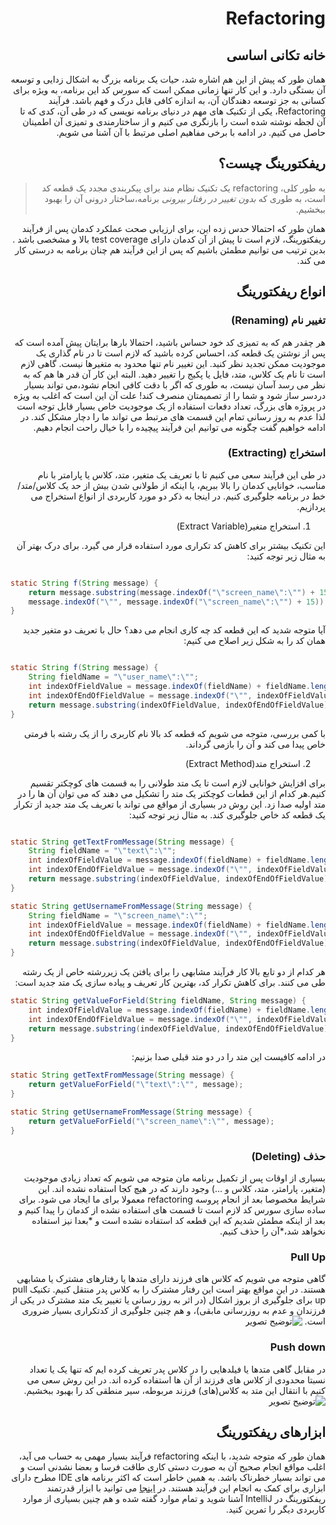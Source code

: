 <div dir="rtl">

# Refactoring

## خانه تکانی اساسی

همان طور که پیش از این هم اشاره شد، حیات یک برنامه بزرگ به اشکال زدایی و توسعه آن بستگی دارد. و این کار تنها زمانی ممکن است که سورس کد این برنامه، به ویژه برای کسانی به جز توسعه دهندگان آن، به اندازه کافی قابل درک و فهم باشد. 
فرآیند Refactoring، یکی از تکنیک های مهم در دنیای برنامه نویسی که در طی آن، کدی که تا آن لجظه نوشته شده است را بازنگری می کنیم و  از ساختارمندی و تمیزی آن اطمینان حاصل می کنیم. در ادامه با برخی مفاهیم اصلی مرتبط با آن آشنا می شویم.

## ریفکتورینگ چیست؟

> به طور کلی، refactoring یک تکنیک نظام مند برای پیکربندی مجدد  یک قطعه کد است، به طوری که *بدون تغییر در رفتار بیرونی* برنامه،ساختار درونی آن را بهبود ببخشیم.

همان طور که احتمالا حدس زده این، برای ارزیابی صحت عملکرد کدمان پس از  فرآیند ریفکتورینگ، لازم است تا پیش از آن کدمان دارای test coverage بالا و مشخصی باشد . بدین ترتیب می توانیم مطمئن باشیم که پس از این فرآیند هم چنان برنامه به درستی کار می کند.

## انواع ریفکتورینگ
### تغییر نام (Renaming)
 هر چقدر هم که به تمیزی کد خود حساس باشید، احتمالا بارها برایتان پیش آمده است که پس از نوشتن یک قطعه کد، احساس کرده باشید که لازم است تا در نام گذاری یک موجودیت ممکن تجدید نظر کنید. این تغییر نام تنها محدود به متغیرها نیست. گاهی لازم است تا نام یک کلاس، متد، فایل یا پکیج  را تغییر دهید.
 البته این کار آن قدر ها هم که به نظر می رسد آسان نیست، به طوری که اگر با دقت کافی انجام نشود،می تواند بسیار دردسر ساز شود و شما را از  تصمیمتان منصرف کند! علت آن این است که اغلب به ویژه در پروژه های بزرگ، تعداد دفعات استفاده از یک موجودیت خاص بسیار قابل توجه است لذا عدم به روز رسانی تمام این قسمت های مرتبط می تواند ما را دچار مشکل کند. در ادامه خواهیم گفت چگونه می توانیم این فرآیند پیچیده را با خیال راحت انجام دهیم.

### استخراج (Extracting)
در طی این فرآیند سعی می کنیم تا با تعریف یک متغیر، متد، کلاس یا پارامتر  با نام مناسب، خوانایی کدمان را بالا ببریم، یا اینکه از طولانی شدن بیش از حد یک کلاس/متد/خط در برنامه جلوگیری کنیم. در اینجا به ذکر دو مورد کاربردی از انواع استخراج می پردازیم.

1. استخراج متغیر(Extract Variable)
 
این تکنیک بیشتر برای کاهش کد تکراری مورد استفاده قرار می گیرد. برای درک بهتر آن به مثال زیر توجه کنید:

<div dir="ltr">

```java

static String f(String message) {
    return message.substring(message.indexOf("\"screen_name\":\"") + 15,
    message.indexOf("\"", message.indexOf("\"screen_name\":\"") + 15));
}
```

</div>

آیا متوجه شدید که این قطعه کد چه کاری انجام می دهد؟ 
حال با تعریف دو متغیر جدید همان کد را به شکل زیر اصلاح می کنیم:

<div dir="ltr">

```java

static String f(String message) {
    String fieldName = "\"user_name\":\"";
    int indexOfFieldValue = message.indexOf(fieldName) + fieldName.length();
    int indexOfEndOfFieldValue = message.indexOf("\"", indexOfFieldValue);
    return message.substring(indexOfFieldValue, indexOfEndOfFieldValue);
}
```

</div>

 با کمی بررسی، متوجه می شویم که قطعه کد بالا نام کاربری را از یک رشته با فرمتی خاص پیدا می کند و آن را بازمی گرداند. 

2. استخراج متد(Extract Method)
 
برای افزایش خوانایی لازم است تا یک متد طولانی را به قسمت های کوچکتر تقسیم کنیم.هر کدام از این قطعات کوچکتر یک متد را تشکیل می دهند که می توان آن ها را در متد اولیه صدا زد.
 این روش در بسیاری از مواقع می تواند با تعریف یک متد جدید از تکرار یک قطعه کد خاص جلوگیری کند.
به مثال زیر توجه کنید:

<div dir="ltr">

```java

static String getTextFromMessage(String message) {
    String fieldName = "\"text\":\"";
    int indexOfFieldValue = message.indexOf(fieldName) + fieldName.length();
    int indexOfEndOfFieldValue = message.indexOf("\"", indexOfFieldValue);
    return message.substring(indexOfFieldValue, indexOfEndOfFieldValue);
}

static String getUsernameFromMessage(String message) {
    String fieldName = "\"screen_name\":\"";
    int indexOfFieldValue = message.indexOf(fieldName) + fieldName.length();
    int indexOfEndOfFieldValue = message.indexOf("\"", indexOfFieldValue);
    return message.substring(indexOfFieldValue, indexOfEndOfFieldValue);
}
```

</div>

هر کدام از دو تابع بالا کار فرآیند مشابهی را برای یافتن یک زیررشته خاص از یک رشته طی می کنند. برای کاهش تکرار کد، بهترین کار تعریف و پیاده سازی یک متد جدید است:

<div dir="ltr">

```java
static String getValueForField(String fieldName, String message) {
    int indexOfFieldValue = message.indexOf(fieldName) + fieldName.length();
    int indexOfEndOfFieldValue = message.indexOf("\"", indexOfFieldValue);
    return message.substring(indexOfFieldValue, indexOfEndOfFieldValue);
}
```

</div>

در ادامه کافیست این متد را در دو متد قبلی صدا بزنیم:

<div dir="ltr">


```java
static String getTextFromMessage(String message) {
    return getValueForField("\"text\":\"", message);
}

static String getUsernameFromMessage(String message) {
    return getValueForField("\"screen_name\":\"", message);
}
```

</div>

 
### حذف (Deleting)
 
 
بسیاری از اوقات پس از تکمیل برنامه مان متوجه می شویم که تعداد زیادی موجودیت (متغیر، پارامتر، متد، کلاس و ...) وجود دارند که در هیچ کجا استفاده نشده اند. این شرایط مخصوصا بعد از انجام پروسه refactoring معمولا برای ما ایجاد می شود.
برای ساده سازی سورس کد لازم است تا قسمت های استفاده نشده از کدمان را پیدا کنیم و بعد از اینکه مطمئن شدیم که این قطعه کد استفاده نشده است و *بعدا نیز استفاده نخواهد شد،*آن را حذف کنیم.

### Pull Up
گاهی متوجه می شویم که کلاس های فرزند دارای متدها یا رفتارهای مشترک یا مشابهی هستند. در این مواقع بهتر است این رفتار مشترک را به کلاس پدر منتقل کنیم. تکنیک pull up برای جلوگیری از بروز اشکال (در اثر به روز رسانی یا تغییر یک متد مشترک در یکی از فرزندان و عدم به روزرسانی مابقی)، و هم چنین جلوگیری از کدتکراری بسیار ضروری است.
![توضیح تصویر]()

### Push down
در مقابل گاهی متدها یا فیلدهایی را در کلاس پدر تعریف کرده ایم که تنها یک یا تعداد نسبتا محدودی از کلاس های فرزند از آن ها استفاده کرده اند. در این روش سعی می کنیم با انتقال این متد به کلاس(های) فرزند مربوطه، سیر منطقی کد را بهبود ببخشیم.
![توضیح تصویر]()

## ابزارهای ریفکتورینگ
همان طور که متوجه شدید، با اینکه refactoring  فرآیند بسیار مهمی به حساب می آید، اغلب مواقع انجام صحیح آن به صورت دستی کاری طاقت فرسا و بعضا نشدنی است و می تواند بسیار خطرناک باشد.
به همین خاطر است که اکثر برنامه های IDE مطرح دارای ابزاری برای کمک به انجام این فرآیند هستند.
در [اینجا](https://www.jetbrains.com/help/idea/refactoring-source-code.html) می توانید با ابزار قدرتمند ریفکتورینگ در IntelliJ آشنا شوید و تمام موارد گفته شده و هم چنین بسیاری از موارد کاربردی دیگر را تمرین کنید.
</div>
